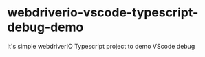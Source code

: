 # webdriverio-vscode-typescript-debug-demo
It's simple webdriverIO Typescript project to demo VScode debug
